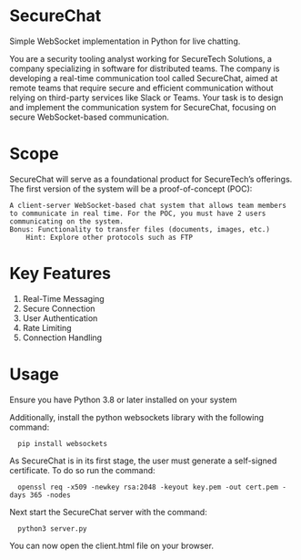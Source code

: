 # SecureChat
Simple WebSocket implementation in Python for live chatting.

You are a security tooling analyst working for SecureTech Solutions, a company specializing in software for distributed teams. The company is developing a real-time communication tool called SecureChat, aimed at remote teams that require secure and efficient communication without relying on third-party services like Slack or Teams. Your task is to design and implement the communication system for SecureChat, focusing on secure WebSocket-based communication.

# Scope

SecureChat will serve as a foundational product for SecureTech’s offerings. The first version of the system will be a proof-of-concept (POC):

    A client-server WebSocket-based chat system that allows team members to communicate in real time. For the POC, you must have 2 users communicating on the system.
    Bonus: Functionality to transfer files (documents, images, etc.)
        Hint: Explore other protocols such as FTP

# Key Features

  1. Real-Time Messaging
  2. Secure Connection
  3. User Authentication
  4. Rate Limiting
  5. Connection Handling

# Usage

Ensure you have Python 3.8 or later installed on your system

Additionally, install the python websockets library with the following command:

      pip install websockets

As SecureChat is in its first stage, the user must generate a self-signed certificate. To do so run the command:

      openssl req -x509 -newkey rsa:2048 -keyout key.pem -out cert.pem -days 365 -nodes

Next start the SecureChat server with the command:

      python3 server.py

You can now open the client.html file on your browser.
